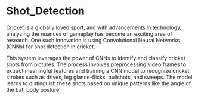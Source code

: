 # Shot_Detection

Cricket is a globally loved sport, and with advancements in technology, analyzing the nuances of gameplay has become an exciting area of research. One such innovation is using Convolutional Neural Networks (CNNs) for shot detection in cricket.

This system leverages the power of CNNs to identify and classify cricket shots from pictures. The process involves preprocessing video frames to extract meaningful features and training a CNN model to recognize cricket strokes such as drives, leg glance-flicks, pullshots, and sweeps. The model learns to distinguish these shots based on unique patterns like the angle of the bat, body posture
